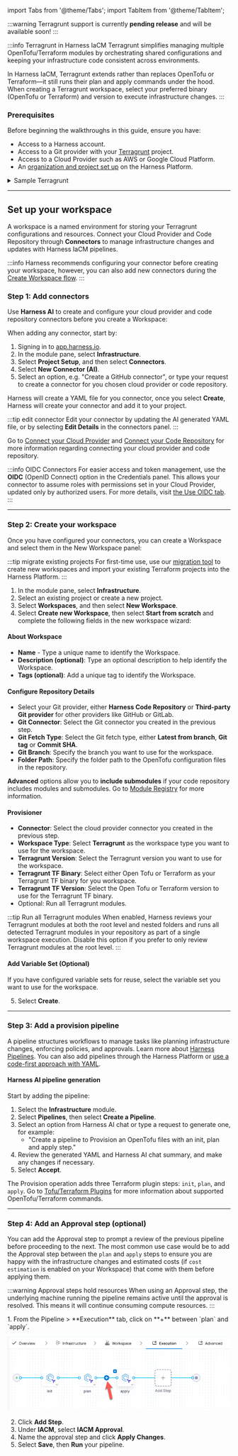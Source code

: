 import Tabs from '@theme/Tabs';
import TabItem from '@theme/TabItem';

<CTABanner
buttonText="Learn more"
title="Coming soon!"
tagline="Terragrunt support is currently pending release and will be available soon!"
link="/docs/infra-as-code-management/get-started#terragrunt"
closable={true}
target="_blank"
/>

:::warning
Terragrunt support is currently **pending release** and will be available soon!
:::

:::info Terragrunt in Harness IaCM
Terragrunt simplifies managing multiple OpenTofu/Terraform modules by orchestrating shared configurations and keeping your infrastructure code consistent across environments.

In Harness IaCM, Terragrunt extends rather than replaces OpenTofu or Terraform—it still runs their plan and apply commands under the hood. When creating a Terragrunt workspace, select your preferred binary (OpenTofu or Terraform) and version to execute infrastructure changes.
:::

### Prerequisites
Before beginning the walkthroughs in this guide, ensure you have:
- Access to a Harness account.
- Access to a Git provider with your [Terragrunt](https://terragrunt.gruntwork.io/) project.
- Access to a Cloud Provider such as AWS or Google Cloud Platform.
- An [organization and project set up](/docs/platform/organizations-and-projects/create-an-organization) on the Harness Platform.

<details>
<summary>Sample Terragrunt</summary>

The following example Terragrunt (.hcl) file declares:

- **Provider Configuration:** Specifies the AWS provider and sets the region to "us-east-1". Go to [AWS Regions & Availability Zones](https://docs.aws.amazon.com/AmazonRDS/latest/UserGuide/Concepts.RegionsAndAvailabilityZones.html) for a complete region list.
- **Resource Definition:** Creates an EC2 instance with the identifier `my_first_ec2_instance`.
- **AMI:** Utilizes ami-123abc321cba18, go to [AWS EC2 User Guide](https://docs.aws.amazon.com/AWSEC2/latest/UserGuide/finding-an-ami.html) to find your AMI image ID.
- **Instance Type:** Configures the instance to use a t2.micro. Go to the [AWS t2 instances list](https://aws.amazon.com/ec2/instance-types/t2/).  
  Tags: To facilitate easy identification and management within AWS resources, a tag name with the value `my_first_ec2_instance` is applied.

```hcl
provider "aws" {
  region = "us-east-1"
}

resource "aws_instance" "my_first_ec2_instance" {
  ami = "ami-123abc321cba18"
  instance_type = "t2.micro" # Got to https://aws.amazon.com/ec2/instance-types/t2/ for a full T2 instance type list.

  tags = {
    Name = "my_first_ec2_instance"
  }
}
```

Go to [Terragrunt Documentation](https://terragrunt.gruntwork.io/docs/) for more information on currently supported workspace types.
</details>

---

## Set up your workspace
A workspace is a named environment for storing your Terragrunt configurations and resources. Connect your Cloud Provider and Code Repository through **Connectors** to manage infrastructure changes and updates with Harness IaCM pipelines.

:::info
Harness recommends configuring your connector before creating your workspace, however, you can also add new connectors during the [Create Workspace flow](/docs/infra-as-code-management/get-started/#add-a-new-workspace).
:::

### Step 1: Add connectors
Use **Harness AI** to create and configure your cloud provider and code repository connectors before you create a Workspace:
<Tabs>
<TabItem value="Create a connector">
<DocVideo src="https://app.tango.us/app/embed/73d9628e-7093-4c6b-a9f7-dac8125c8441?skipCover=true&defaultListView=false&skipBranding=false&makeViewOnly=true&hideAuthorAndDetails=true" title="Create Cloud Provider Connector with Harness AI" />
</TabItem>
<TabItem value="Step-by-step">

When adding any connector, start by:

1. Signing in to [app.harness.io](https://app.harness.io).
2. In the module pane, select **Infrastructure**.
3. Select **Project Setup**, and then select **Connectors**.
4. Select **New Connector (AI)**.
5. Select an option, e.g. "Create a GitHub connector", or type your request to create a connector for you chosen cloud provider or code repository.

Harness will create a YAML file for you connector, once you select **Create**, Harness will create your connector and add it to your project.

:::tip edit connector
Edit your connector by updating the AI generated YAML file, or by selecting **Edit Details** in the connectors panel.
:::

Go to [Connect your Cloud Provider](https://developer.harness.io/docs/category/cloud-providers) and [Connect your Code Repository](/docs/platform/connectors/code-repositories/connect-to-code-repo) for more information regarding connecting your cloud provider and code repository.
</TabItem>
</Tabs>

:::info OIDC Connectors
For easier access and token management, use the **OIDC** (OpenID Connect) option in the Credentials panel. This allows your connector to assume roles with permissions set in your Cloud Provider, updated only by authorized users. For more details, visit [the Use OIDC tab](/docs/platform/connectors/cloud-providers/ref-cloud-providers/aws-connector-settings-reference/#credentials).
:::

---

### Step 2: Create your workspace
Once you have configured your connectors, you can create a Workspace and select them in the New Workspace panel:

:::tip migrate existing projects
For first-time use, use our [migration tool](/docs/infra-as-code-management/remote-backends/state-migration) to create new workspaces and import your existing Terraform projects into the Harness Platform.
:::

<Tabs>
<TabItem value="Interactive guide">
<DocVideo src="https://app.tango.us/app/embed/a5d1d61a-0dad-41df-8148-f4591acf5268?skipCover=true&defaultListView=false&skipBranding=false&makeViewOnly=true&hideAuthorAndDetails=true" title="Create Terragrunt Workspace in Harness IaCM" />
</TabItem>
<TabItem value="Step-by-step">

1. In the module pane, select **Infrastructure**.
2. Select an existing project or create a new project.
3. Select **Workspaces**, and then select **New Workspace**.
4. Select **Create new Workspace**, then select **Start from scratch** and complete the following fields in the new workspace wizard:

#### About Workspace
- **Name** - Type a unique name to identify the Workspace.
- **Description (optional)**: Type an optional description to help identify the Workspace.
- **Tags (optional)**: Add a unique tag to identify the Workspace.

#### Configure Repository Details
- Select your Git provider, either **Harness Code Repository** or **Third-party Git provider** for other providers like GitHub or GitLab.
- **Git Connector**: Select the Git connector you created in the previous step.
- **Git Fetch Type**: Select the Git fetch type, either **Latest from branch**, **Git tag** or **Commit SHA**.
- **Git Branch**: Specify the branch you want to use for the workspace.
- **Folder Path**: Specify the folder path to the OpenTofu configuration files in the repository.

**Advanced** options allow you to **include submodules** if your code repository includes modules and submodules. Go to [Module Registry](/docs/category/module-registry) for more information.

#### Provisioner
- **Connector**: Select the cloud provider connector you created in the previous step.
- **Workspace Type**: Select **Terragrunt** as the workspace type you want to use for the workspace.
- **Terragrunt Version**: Select the Terragrunt version you want to use for the workspace.
- **Terragrunt TF Binary**: Select either Open Tofu or Terraform as your Terragrunt TF binary for you workspace.
- **Terragrunt TF Version**: Select the Open Tofu or Terraform version to use for the Terragrunt TF binary.
- Optional: Run all Terragrunt modules.

:::tip Run all Terragrunt modules
When enabled, Harness reviews your Terragrunt modules at both the root level and nested folders and runs all detected Terragrunt modules in your repository as part of a single workspace execution. 
Disable this option if you prefer to only review Terragrunt modules at the root level.
:::

#### Add Variable Set (Optional)
If you have configured variable sets for reuse, select the variable set you want to use for the workspace.

5. Select **Create**.
</TabItem>
</Tabs>

---

### Step 3: Add a provision pipeline
A pipeline structures workflows to manage tasks like planning infrastructure changes, enforcing policies, and approvals. Learn more about [Harness Pipelines](/docs/category/pipelines). You can also add pipelines through the Harness Platform or [use a code-first approach with YAML](/docs/platform/pipelines/harness-yaml-quickstart).

#### Harness AI pipeline generation

<Tabs>
  <TabItem value="Interactive guide">
  <DocVideo src="https://app.tango.us/app/embed/5e8d0ffa-f4a6-4b02-9953-dcd42e608ac8?skipCover=true&defaultListView=false&skipBranding=false&makeViewOnly=true&hideAuthorAndDetails=true" title="Create a Provision Pipeline in Harness IaCM" />
  </TabItem>
  <TabItem value="Step-by-step">
  Start by adding the pipeline:

1. Select the **Infrastructure** module.
2. Select **Pipelines**, then select **Create a Pipeline**.
3. Select an option from Harness AI chat or type a request to generate one, for example:
   - "Create a pipeline to Provision an OpenTofu files with an init, plan and apply step."
4. Review the generated YAML and Harness AI chat summary, and make any changes if necessary. 
5. Select **Accept**.
</TabItem>
</Tabs>

The Provision operation adds three Terraform plugin steps: `init`, `plan`, and `apply`. Go to [Tofu/Terraform Plugins](/docs/infra-as-code-management/cli-commands/terraform-plugins) for more information about supported OpenTofu/Terraform commands.

---

### Step 4: Add an Approval step (optional)
You can add the Approval step to prompt a review of the previous pipeline before proceeding to the next. The most common use case would be to add the Approval step between the `plan` and `apply` steps to ensure you are happy with the infrastructure changes and estimated costs (if `cost estimation` is enabled on your Workspace) that come with them before applying them.

:::warning Approval steps hold resources
When using an Approval step, the underlying machine running the pipeline remains active until the approval is resolved. This means it will continue consuming compute resources.
:::

<Tabs>
<TabItem value="Interactive guide">
<DocVideo src="https://app.tango.us/app/embed/e84d97b6-413b-4e04-a4dc-fd4c802d0f05?skipCover=true&defaultListView=false&skipBranding=false&makeViewOnly=true&hideAuthorAndDetails=true" title="Add Approval step to your OpenTofu Pipeline in Harness IaCM" />
</TabItem>
<TabItem value="Step-by-step">
1. From the Pipeline > **Execution** tab, click on **+** between `plan` and `apply`.

![Add Approval Step](./static/add-approval-step.png)

2. Click **Add Step**.
3. Under **IACM**, select **IACM Approval**.
4. Name the approval step and click **Apply Changes**.
5. Select **Save**, then **Run** your pipeline.
</TabItem>
</Tabs>